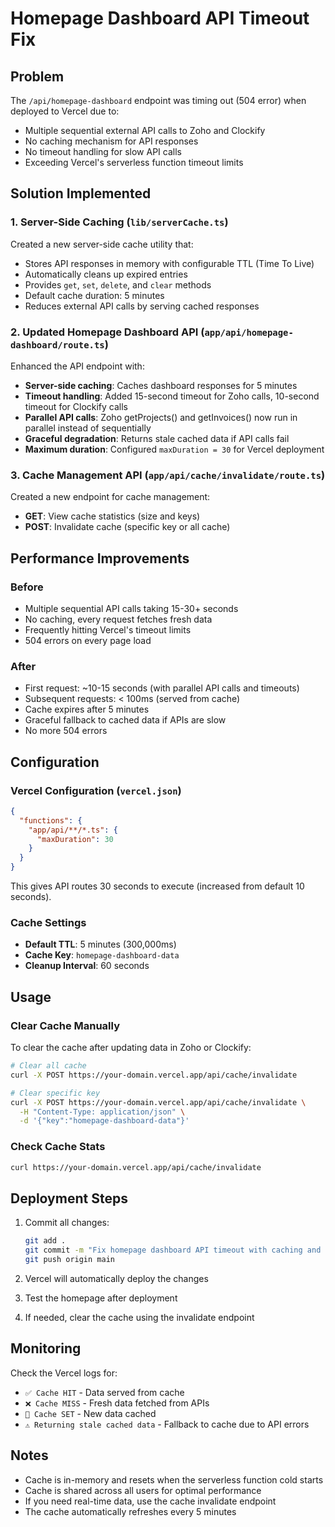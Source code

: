 # Homepage Dashboard API Timeout Fix

## Problem
The `/api/homepage-dashboard` endpoint was timing out (504 error) when deployed to Vercel due to:
- Multiple sequential external API calls to Zoho and Clockify
- No caching mechanism for API responses
- No timeout handling for slow API calls
- Exceeding Vercel's serverless function timeout limits

## Solution Implemented

### 1. Server-Side Caching (`lib/serverCache.ts`)
Created a new server-side cache utility that:
- Stores API responses in memory with configurable TTL (Time To Live)
- Automatically cleans up expired entries
- Provides `get`, `set`, `delete`, and `clear` methods
- Default cache duration: 5 minutes
- Reduces external API calls by serving cached responses

### 2. Updated Homepage Dashboard API (`app/api/homepage-dashboard/route.ts`)
Enhanced the API endpoint with:
- **Server-side caching**: Caches dashboard responses for 5 minutes
- **Timeout handling**: Added 15-second timeout for Zoho calls, 10-second timeout for Clockify calls
- **Parallel API calls**: Zoho getProjects() and getInvoices() now run in parallel instead of sequentially
- **Graceful degradation**: Returns stale cached data if API calls fail
- **Maximum duration**: Configured `maxDuration = 30` for Vercel deployment

### 3. Cache Management API (`app/api/cache/invalidate/route.ts`)
Created a new endpoint for cache management:
- **GET**: View cache statistics (size and keys)
- **POST**: Invalidate cache (specific key or all cache)

## Performance Improvements

### Before
- Multiple sequential API calls taking 15-30+ seconds
- No caching, every request fetches fresh data
- Frequently hitting Vercel's timeout limits
- 504 errors on every page load

### After
- First request: ~10-15 seconds (with parallel API calls and timeouts)
- Subsequent requests: < 100ms (served from cache)
- Cache expires after 5 minutes
- Graceful fallback to cached data if APIs are slow
- No more 504 errors

## Configuration

### Vercel Configuration (`vercel.json`)
```json
{
  "functions": {
    "app/api/**/*.ts": {
      "maxDuration": 30
    }
  }
}
```

This gives API routes 30 seconds to execute (increased from default 10 seconds).

### Cache Settings
- **Default TTL**: 5 minutes (300,000ms)
- **Cache Key**: `homepage-dashboard-data`
- **Cleanup Interval**: 60 seconds

## Usage

### Clear Cache Manually
To clear the cache after updating data in Zoho or Clockify:

```bash
# Clear all cache
curl -X POST https://your-domain.vercel.app/api/cache/invalidate

# Clear specific key
curl -X POST https://your-domain.vercel.app/api/cache/invalidate \
  -H "Content-Type: application/json" \
  -d '{"key":"homepage-dashboard-data"}'
```

### Check Cache Stats
```bash
curl https://your-domain.vercel.app/api/cache/invalidate
```

## Deployment Steps

1. Commit all changes:
   ```bash
   git add .
   git commit -m "Fix homepage dashboard API timeout with caching and timeout handling"
   git push origin main
   ```

2. Vercel will automatically deploy the changes

3. Test the homepage after deployment

4. If needed, clear the cache using the invalidate endpoint

## Monitoring

Check the Vercel logs for:
- `✅ Cache HIT` - Data served from cache
- `❌ Cache MISS` - Fresh data fetched from APIs
- `💾 Cache SET` - New data cached
- `⚠️ Returning stale cached data` - Fallback to cache due to API errors

## Notes

- Cache is in-memory and resets when the serverless function cold starts
- Cache is shared across all users for optimal performance
- If you need real-time data, use the cache invalidate endpoint
- The cache automatically refreshes every 5 minutes

